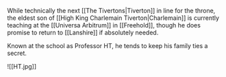 While technically the next [[The Tivertons|Tiverton]] in line for the throne, the eldest son of [[High King Charlemain Tiverton|Charlemain]] is currently teaching at the [[Universa Arbitrum]] in [[Freehold]], though he does promise to return to [[Lanshire]] if absolutely needed.  

Known at the school as Professor HT, he tends to keep his family ties a secret.

![[HT.jpg]]